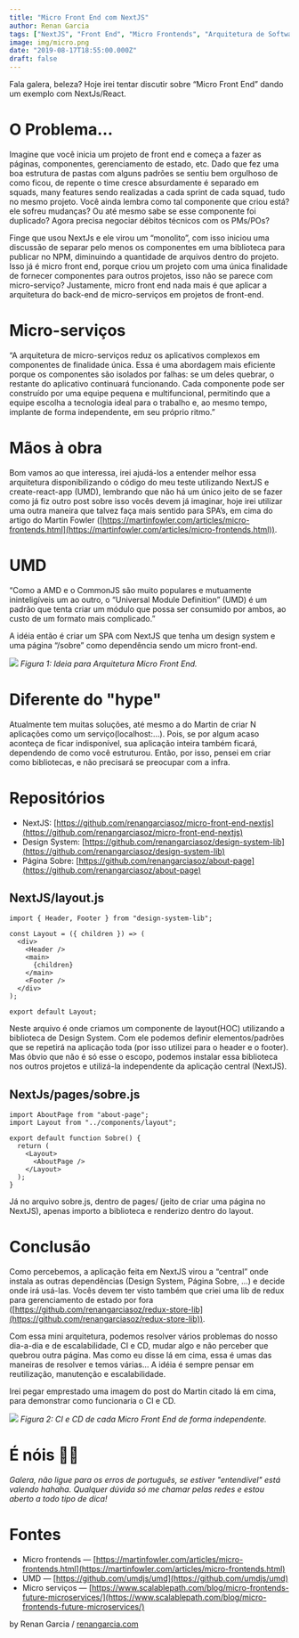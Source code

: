 ```yaml
---
title: "Micro Front End com NextJS"
author: Renan Garcia
tags: ["NextJS", "Front End", "Micro Frontends", "Arquitetura de Software"]
image: img/micro.png
date: "2019-08-17T18:55:00.000Z"
draft: false
---
```


Fala galera, beleza? Hoje irei tentar discutir sobre “Micro Front End” dando um exemplo com NextJs/React.

# O Problema…
Imagine que você inicia um projeto de front end e começa a fazer as páginas, componentes, gerenciamento de estado, etc. Dado que fez uma boa estrutura de pastas com alguns padrões se sentiu bem orgulhoso de como ficou, de repente o time cresce absurdamente é separado em squads, many features sendo realizadas a cada sprint de cada squad, tudo no mesmo projeto. Você ainda lembra como tal componente que criou está? ele sofreu mudanças? Ou até mesmo sabe se esse componente foi duplicado? Agora precisa negociar débitos técnicos com os PMs/POs?

Finge que usou NextJs e ele virou um “monolito”, com isso iniciou uma discussão de separar pelo menos os componentes em uma biblioteca para publicar no NPM, diminuindo a quantidade de arquivos dentro do projeto. Isso já é micro front end, porque criou um projeto com uma única finalidade de fornecer componentes para outros projetos, isso não se parece com micro-serviço? Justamente, micro front end nada mais é que aplicar a arquitetura do back-end de micro-serviços em projetos de front-end.

# Micro-serviços
“A arquitetura de micro-serviços reduz os aplicativos complexos em componentes de finalidade única. Essa é uma abordagem mais eficiente porque os componentes são isolados por falhas: se um deles quebrar, o restante do aplicativo continuará funcionando. Cada componente pode ser construído por uma equipe pequena e multifuncional, permitindo que a equipe escolha a tecnologia ideal para o trabalho e, ao mesmo tempo, implante de forma independente, em seu próprio ritmo.”

# Mãos à obra
Bom vamos ao que interessa, irei ajudá-los a entender melhor essa arquitetura disponibilizando o código do meu teste utilizando NextJS e create-react-app (UMD), lembrando que não há um único jeito de se fazer como já fiz outro post sobre isso vocês devem já imaginar, hoje irei utilizar uma outra maneira que talvez faça mais sentido para SPA’s, em cima do artigo do Martin Fowler ([https://martinfowler.com/articles/micro-frontends.html](https://martinfowler.com/articles/micro-frontends.html)).

# UMD
“Como a AMD e o CommonJS são muito populares e mutuamente ininteligíveis um ao outro, o “Universal Module Definition” (UMD) é um padrão que tenta criar um módulo que possa ser consumido por ambos, ao custo de um formato mais complicado.”

A idéia então é criar um SPA com NextJS que tenha um design system e uma página “/sobre” como dependência sendo um micro front-end.

![](https://miro.medium.com/max/519/1*Mi8FQgs2XYJa6Ge8MI-71Q.png)
*Figura 1: Ideia para Arquitetura Micro Front End.*

# Diferente do "hype"
Atualmente tem muitas soluções, até mesmo a do Martin de criar N aplicações como um serviço(localhost:…). Pois, se por algum acaso aconteça de ficar indisponível, sua aplicação inteira também ficará, dependendo de como você estruturou. Então, por isso, pensei em criar como bibliotecas, e não precisará se preocupar com a infra.

# Repositórios

-   NextJS:  [https://github.com/renangarciasoz/micro-front-end-nextjs](https://github.com/renangarciasoz/micro-front-end-nextjs)
-   Design System:  [https://github.com/renangarciasoz/design-system-lib](https://github.com/renangarciasoz/design-system-lib)
-   Página Sobre:  [https://github.com/renangarciasoz/about-page](https://github.com/renangarciasoz/about-page)

## NextJS/layout.js
```
import { Header, Footer } from "design-system-lib";
  
const Layout = ({ children }) => (  
  <div>  
    <Header />  
    <main>  
      {children}
    </main>  
    <Footer />  
  </div>  
);  
  
export default Layout;
```

Neste arquivo é onde criamos um componente de layout(HOC) utilizando a biblioteca de Design System. Com ele podemos definir elementos/padrões que se repetirá na aplicação toda (por isso utilizei para o header e o footer). Mas óbvio que não é só esse o escopo, podemos instalar essa biblioteca nos outros projetos e utilizá-la independente da aplicação central (NextJS).

## NextJs/pages/sobre.js
```
import AboutPage from "about-page";  
import Layout from "../components/layout";  

export default function Sobre() {  
  return (  
    <Layout>  
      <AboutPage />  
    </Layout>  
  );  
}
```

Já no arquivo sobre.js, dentro de pages/ (jeito de criar uma página no NextJS), apenas importo a biblioteca e renderizo dentro do layout.

# Conclusão

Como percebemos, a aplicação feita em NextJS virou a “central” onde instala as outras dependências (Design System, Página Sobre, …) e decide onde irá usá-las. Vocês devem ter visto também que criei uma lib de redux para gerenciamento de estado por fora ([https://github.com/renangarciasoz/redux-store-lib](https://github.com/renangarciasoz/redux-store-lib)).

Com essa mini arquitetura, podemos resolver vários problemas do nosso dia-a-dia e de escalabilidade, CI e CD, mudar algo e não perceber que quebrou outra página. Mas como eu disse lá em cima, essa é umas das maneiras de resolver e temos várias… A idéia é sempre pensar em reutilização, manutenção e escalabilidade.

Irei pegar emprestado uma imagem do post do Martin citado lá em cima, para demonstrar como funcionaria o CI e CD.

![](https://miro.medium.com/max/700/1*gsPqu9gvhYVSSujaeRBdyw.png)
*Figura 2: CI e CD de cada Micro Front End de forma independente.*

# É nóis 🤟🏻

_Galera, não ligue para os erros de português, se estiver "entendível" está valendo hahaha. Qualquer dúvida só me chamar pelas redes e estou aberto a todo tipo de dica!_

# Fontes
-   Micro frontends —  [https://martinfowler.com/articles/micro-frontends.html](https://martinfowler.com/articles/micro-frontends.html)
-   UMD —  [https://github.com/umdjs/umd](https://github.com/umdjs/umd)
-   Micro serviços —  [https://www.scalablepath.com/blog/micro-frontends-future-microservices/](https://www.scalablepath.com/blog/micro-frontends-future-microservices/)

by Renan Garcia /  [renangarcia.com](http://renangarcia.com/)
